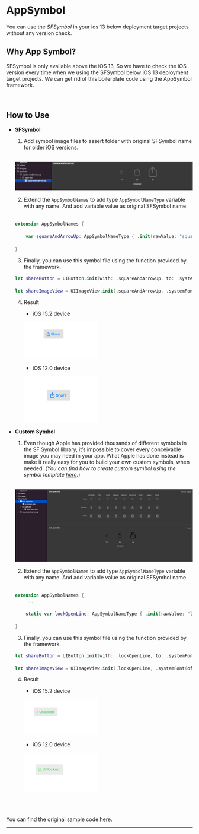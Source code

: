 # AppSymbol
You can use the *SFSymbol* in your ios 13 below deployment target projects without any version check.
<br>

## Why App Symbol?
SFSymbol is only available above the iOS 13, So we have to check the iOS version every time when we using the SFSymbol below iOS 13 deployment target projects. We can get rid of this boilerplate code using the AppSymbol framework.

<br>

## How to Use

- **SFSymbol**
    
    1. Add symbol image files to assert folder with original SFSymbol name for older iOS versions.

    <br>

    ![symbol asset screenshot](asset_system_symbol.png)

    2. Extend the `AppSymbolNames` to add type `AppSymbolNameType` variable with any name. And add variable value as original SFSymbol name. 

    <br>

    ```Swift
    extension AppSymbolNames {

        var squareAndArrowUp: AppSymbolNameType { .init(rawValue: "square.and.arrow.up") }

    }
    ```

    3. Finally, you can use this symbol file using the function provided by the framework.

    ```Swift
    let shareButton = UIButton.init(with: .squareAndArrowUp, to: .systemFont(ofSize: 17, weight: .medium), for: .normal, scale: .medium)

    let shareImageView = UIImageView.init(.squareAndArrowUp, .systemFont(ofSize: 15, weight: .medium), scale: .medium)
    ```

    4. Result
        - iOS 15.2 device

        ![sfsymbol ios 15.2 screenshot](SFSymbol_iOS_15.2_Screenshot.png) 

        - iOS 12.0 device

        ![sfsymbol ios 12.0 screenshot](SFSymbol_iOS_12.0_Screenshot.png)

- **Custom Symbol**

    1. Even though Apple has provided thousands of different symbols in the SF Symbol library, it’s impossible to cover every conceivable image you may need in your app. What Apple has done instead is make it really easy for you to build your own custom symbols, when needed. (*You can find how to create custom symbol using the symbol template [here](https://developer.apple.com/documentation/uikit/uiimage/creating_custom_symbol_images_for_your_app).*)

    <br>

    ![custom symbol asset screenshot](asset_custom_symbol.png)

    2. Extend the `AppSymbolNames` to add type `AppSymbolNameType` variable with any name. And add variable value as original SFSymbol name. 

    <br>

    ```Swift
    extension AppSymbolNames {  
        ...

        static var lockOpenLine: AppSymbolNameType { .init(rawValue: "lock.open.line") }

    }
    ```

    3. Finally, you can use this symbol file using the function provided by the framework.

    ```Swift
    let shareButton = UIButton.init(with: .lockOpenLine, to: .systemFont(ofSize: 17, weight: .medium), for: .normal, scale: .medium)

    let shareImageView = UIImageView.init(.lockOpenLine, .systemFont(ofSize: 15, weight: .medium), scale: .medium)
    ```
    4. Result
        - iOS 15.2 device

        ![sfsymbol ios 15.2 screenshot](customSymbol_iOS_15.2_screenshot.png) 

        - iOS 12.0 device

        ![sfsymbol ios 12.0 screenshot](customSymbol_iOS_12.0_screenshot.png)

<br><br>

You can find the original sample code [here](../../Example/MNkSupportUtilities/AppSymbol_comp.swift).

---
